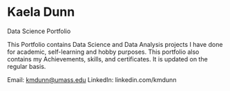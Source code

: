 # Kaela Dunn
Data Science Portfolio

This Portfolio contains Data Science and Data Analysis projects I have done for academic, self-learning and hobby purposes. This portfolio also contains my Achievements, skills, and certificates. It is updated on the regular basis.

Email: kmdunn@umass.edu
LinkedIn: linkedin.com/kmdunn
